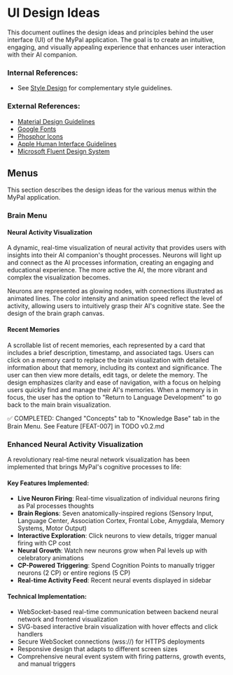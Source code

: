# UI Design Ideas
This document outlines the design ideas and principles behind the user interface (UI) of the MyPal application. The goal is to create an intuitive, engaging, and visually appealing experience that enhances user interaction with their AI companion.


### Internal References:
- See [Style Design](STYLE_DESIGN_IDEA.md) for complementary style guidelines.

### External References:
- [Material Design Guidelines](https://material.io/design)
- [Google Fonts](https://fonts.google.com/)
- [Phosphor Icons](https://phosphoricons.com/)
- [Apple Human Interface Guidelines](https://developer.apple.com/design/human-interface-guidelines/)
- [Microsoft Fluent Design System](https://www.microsoft.com/design/fluent/)


## Menus
This section describes the design ideas for the various menus within the MyPal application.

### Brain Menu

#### Neural Activity Visualization

A dynamic, real-time visualization of neural activity that provides users with insights into their AI companion's thought processes. Neurons will light up and connect as the AI processes information, creating an engaging and educational experience. The more active the AI, the more vibrant and complex the visualization becomes.

Neurons are represented as glowing nodes, with connections illustrated as animated lines. The color intensity and animation speed reflect the level of activity, allowing users to intuitively grasp their AI's cognitive state. See the design of the brain graph canvas.

#### Recent Memories
A scrollable list of recent memories, each represented by a card that includes a brief description, timestamp, and associated tags. Users can click on a memory card to replace the brain visualization with detailed information about that memory, including its context and significance. The user can then view more details, edit tags, or delete the memory. The design emphasizes clarity and ease of navigation, with a focus on helping users quickly find and manage their AI's memories. When a memory is in focus, the user has the option to "Return to Language Development" to go back to the main brain visualization.

✅ COMPLETED: Changed "Concepts" tab to "Knowledge Base" tab in the Brain Menu. See Feature [FEAT-007] in TODO v0.2.md

### Enhanced Neural Activity Visualization

A revolutionary real-time neural network visualization has been implemented that brings MyPal's cognitive processes to life:

#### Key Features Implemented:
- **Live Neuron Firing**: Real-time visualization of individual neurons firing as Pal processes thoughts
- **Brain Regions**: Seven anatomically-inspired regions (Sensory Input, Language Center, Association Cortex, Frontal Lobe, Amygdala, Memory Systems, Motor Output)
- **Interactive Exploration**: Click neurons to view details, trigger manual firing with CP cost
- **Neural Growth**: Watch new neurons grow when Pal levels up with celebratory animations
- **CP-Powered Triggering**: Spend Cognition Points to manually trigger neurons (2 CP) or entire regions (5 CP)
- **Real-time Activity Feed**: Recent neural events displayed in sidebar

#### Technical Implementation:
- WebSocket-based real-time communication between backend neural network and frontend visualization
- SVG-based interactive brain visualization with hover effects and click handlers
- Secure WebSocket connections (wss://) for HTTPS deployments
- Responsive design that adapts to different screen sizes
- Comprehensive neural event system with firing patterns, growth events, and manual triggers
